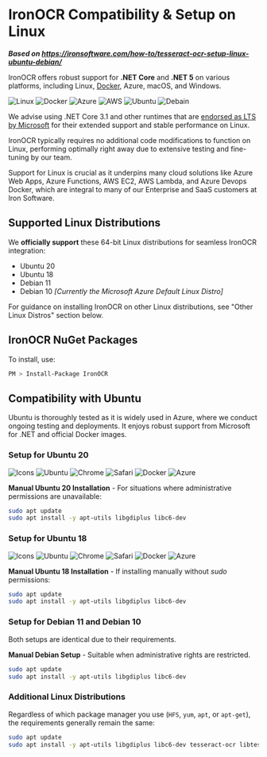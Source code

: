 # IronOCR Compatibility & Setup on Linux

***Based on <https://ironsoftware.com/how-to/tesseract-ocr-setup-linux-ubuntu-debian/>***


IronOCR offers robust support for **.NET Core** and **.NET 5** on various platforms, including Linux, [Docker](https://ironsoftware.com/csharp/ocr/how-to/csharp-tesseract-ocr-docker-linux-setup-tutorial/), Azure, macOS, and Windows.

![Linux](https://img.icons8.com/color/96/000000/linux--v1.png) ![Docker](https://img.icons8.com/color/96/000000/docker.png) ![Azure](https://img.icons8.com/fluency/96/000000/azure-1.png) ![AWS](https://img.icons8.com/color/96/000000/amazon-web-services.png) ![Ubuntu](https://img.icons8.com/color/96/000000/ubuntu--v1.png) ![Debain](https://img.icons8.com/color/96/000000/debian--v1.png)

We advise using .NET Core 3.1 and other runtimes that are [endorsed as LTS by Microsoft](https://dotnet.microsoft.com/platform/support/policy) for their extended support and stable performance on Linux.

IronOCR typically requires no additional code modifications to function on Linux, performing optimally right away due to extensive testing and fine-tuning by our team.

Support for Linux is crucial as it underpins many cloud solutions like Azure Web Apps, Azure Functions, AWS EC2, AWS Lambda, and Azure Devops Docker, which are integral to many of our Enterprise and SaaS customers at Iron Software.

## Supported Linux Distributions

We **officially support** these 64-bit Linux distributions for seamless IronOCR integration:

- Ubuntu 20
- Ubuntu 18
- Debian 11
- Debian 10 _[Currently the Microsoft Azure Default Linux Distro]_

For guidance on installing IronOCR on other Linux distributions, see "Other Linux Distros" section below.

## IronOCR NuGet Packages

To install, use:

```bash
PM > Install-Package IronOCR
```

## Compatibility with Ubuntu

Ubuntu is thoroughly tested as it is widely used in Azure, where we conduct ongoing testing and deployments. It enjoys robust support from Microsoft for .NET and official Docker images.

### Setup for Ubuntu 20

![Icons](https://img.icons8.com/color/48/000000/microsoft.png) ![Ubuntu](https://img.icons8.com/color/48/000000/ubuntu--v1.png) ![Chrome](https://img.icons8.com/color/48/000000/chrome--v1.png) ![Safari](https://img.icons8.com/color/48/000000/safari--v1.png) ![Docker](https://img.icons8.com/color/48/000000/docker.png) ![Azure](https://img.icons8.com/fluency/48/000000/azure-1.png)

**Manual Ubuntu 20 Installation** - For situations where administrative permissions are unavailable:

```sh
sudo apt update
sudo apt install -y apt-utils libgdiplus libc6-dev
```

### Setup for Ubuntu 18

![Icons](https://img.icons8.com/color/48/000000/microsoft.png) ![Ubuntu](https://img.icons8.com/color/48/000000/ubuntu--v1.png) ![Chrome](https://img.icons8.com/color/48/000000/chrome--v1.png) ![Safari](https://img.icons8.com/color/48/000000/safari--v1.png) ![Docker](https://img.icons8.com/color/48/000000/docker.png) ![Azure](https://img.icons8.com/fluency/48/000000/azure-1.png)

**Manual Ubuntu 18 Installation** - If installing manually without _sudo_ permissions:

```sh
sudo apt update
sudo apt install -y apt-utils libgdiplus libc6-dev
```

### Setup for Debian 11 and Debian 10

Both setups are identical due to their requirements.

**Manual Debian Setup** - Suitable when administrative rights are restricted.

```sh
sudo apt update
sudo apt install -y apt-utils libgdiplus libc6-dev
```

### Additional Linux Distributions

Regardless of which package manager you use (`HFS`, `yum`, `apt`, or `apt-get`), the requirements generally remain the same:

```sh
sudo apt update
sudo apt install -y apt-utils libgdiplus libc6-dev tesseract-ocr libtesseract-dev
```

<style>article.main-article.main-content img  { display:inline-block !important ;}</style>